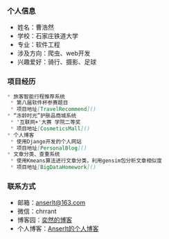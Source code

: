 ### **个人信息**
* 姓名：曹浩然
* 学校：石家庄铁道大学
* 专业：软件工程
* 涉及方向：爬虫、web开发
* 兴趣爱好：骑行、摄影、足球

### **项目经历**
```markdown
* 旅客智能行程推荐系统
 * 第八届软件杯参赛题目
 * 项目地址[TravelRecommend]()
* “冻龄时光”护肤品商城系统
 * '互联网+'大赛 学院二等奖
 * 项目地址[CosmeticsMall]()
* 个人博客
 * 使用Django开发的个人网站
 * 项目地址[PersonalBlog]()
* 文章分类、查重系统
 * 使用Kmeans算法进行文章分类，利用gensim包分析文章相似度
 * 项目地址[BigDataHomework]()
```

### **联系方式**
* 邮箱：anserlt@163.com
* 微信：chrrant
* 博客园：[奕然的博客](https://www.cnblogs.com/chrran/)
* 个人博客：[Anserlt的个人博客]()



